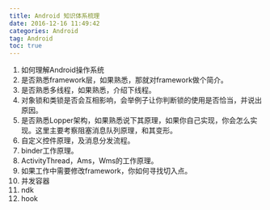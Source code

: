 ```yaml
---
title: Android 知识体系梳理
date: 2016-12-16 11:49:42   
categories: Android   
tag: Android
toc: true  
---
```



1. 如何理解Android操作系统
2. 是否熟悉framework层，如果熟悉，那就对framework做个简介。
3. 是否熟悉多线程，如果熟悉，介绍下线程。
4. 对象锁和类锁是否会互相影响，会举例子让你判断锁的使用是否恰当，并说出原因。
5. 是否熟悉Lopper架构，如果熟悉说下其原理，如果你自己实现，你会怎么实现。这里主要考察阻塞消息队列原理，和其变形。
6. 自定义控件原理，及消息分发流程。
7. binder工作原理。
8. ActivityThread，Ams，Wms的工作原理。
9. 如果工作中需要修改framework，你如何寻找切入点。
10. 并发容器
11. ndk
12. hook
